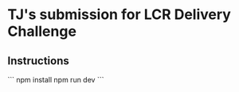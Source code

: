 <h1>TJ's submission for LCR Delivery Challenge</h1>

<h2> Instructions </h2>
```
npm install
npm run dev
```
